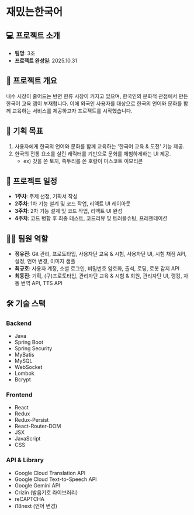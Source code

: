 # 재밌는한국어

## 💻 프로젝트 소개
- **팀명**: 3조
- **프로젝트 완성일**: 2025.10.31

## 📖 프로젝트 개요
내수 시장이 줄어드는 반면 한류 시장이 커지고 있으며, 한국인의 문화적 관점에서 만든 한국어 교육 앱이 부재합니다. 이에 외국인 사용자를 대상으로 한국의 언어와 문화를 함께 교육하는 서비스를 제공하고자 프로젝트를 시작했습니다.

## 🎯 기획 목표
1. 사용자에게 한국의 언어와 문화를 함께 교육하는 '한국어 교육 & 도전' 기능 제공.
2. 한국의 전통 요소를 살린 캐릭터를 기반으로 문화를 체험하게하는 UI 제공.
   - ex) 갓을 쓴 토끼, 족두리를 쓴 호랑이 마스코트 이모티콘

## 📅 프로젝트 일정
- **1주차**: 주제 선정, 기획서 작성
- **2주차**: 1차 기능 설계 및 코드 작업, 리액트 UI 레이아웃
- **3주차**: 2차 기능 설계 및 코드 작업, 리액트 UI 완성
- **4주차**: 코드 병합 후 최종 테스트, 코드리뷰 및 트러블슈팅, 프레젠테이션

## 🧑‍💻 팀원 역할
- **정유진**: Git 관리, 프로토타입, 사용자단 교육 & 시험, 사용자단 UI, 시험 채점 API, 설정, 언어 변경, 이미지 샘플
- **최규호**: 사용자 계정, 소셜 로그인, 비밀번호 암호화, 출석, 로딩, 로봇 감지 API
- **최동진**: 기획, (구)프로토타입, 관리자단 교육 & 시험 & 회원, 관리자단 UI, 랭킹, 자동 번역 API, TTS API

## 🛠️ 기술 스택

### Backend
- Java
- Spring Boot
- Spring Security
- MyBatis
- MySQL
- WebSocket
- Lombok
- Bcrypt

### Frontend
- React
- Redux
- Redux-Persist
- React-Router-DOM
- JSX
- JavaScript
- CSS

### API & Library
- Google Cloud Translation API
- Google Cloud Text-to-Speech API
- Google Gemini API
- Crizin (발음기호 라이브러리)
- reCAPTCHA
- i18next (언어 변경)
